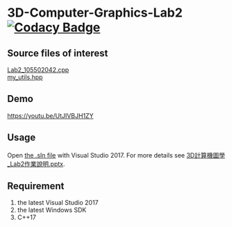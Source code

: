# 3D-Computer-Graphics-Lab2 [![Codacy Badge](https://api.codacy.com/project/badge/Grade/db0e6313cb9c44eeb43e78438722eb5e)](https://www.codacy.com/manual/rZhBoYao/3D-Computer-Graphics-Lab2?utm_source=github.com&amp;utm_medium=referral&amp;utm_content=rZhBoYao/3D-Computer-Graphics-Lab2&amp;utm_campaign=Badge_Grade)
## Source files of interest
[Lab2_105502042.cpp](2019CG_Lab2_105502042/2019CG_Lab2_105502042/Lab2_105502042.cpp)  
[my_utils.hpp](2019CG_Lab2_105502042/2019CG_Lab2_105502042/my_utils.hpp)
## Demo
https://youtu.be/UtJIVBJH1ZY
## Usage
Open [the .sln file](2019CG_Lab2_105502042/2019CG_Lab2_105502042.sln) with Visual Studio 2017. For more details see [3D計算機圖學_Lab2作業說明.pptx](作業說明/3D計算機圖學_Lab2作業說明.pptx).
## Requirement
1. the latest Visual Studio 2017
1. the latest Windows SDK
1. C++17 
